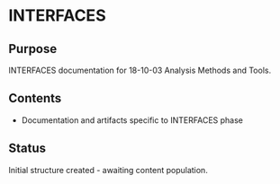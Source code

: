 # INTERFACES

## Purpose
INTERFACES documentation for 18-10-03 Analysis Methods and Tools.

## Contents
- Documentation and artifacts specific to INTERFACES phase

## Status
Initial structure created - awaiting content population.
